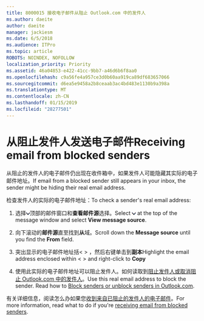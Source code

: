 ```yaml
---
title: 8000015 接收电子邮件从阻止 Outlook.com 中的发件人
ms.author: daeite
author: daeite
manager: jackiesm
ms.date: 6/5/2018
ms.audience: ITPro
ms.topic: article
ROBOTS: NOINDEX, NOFOLLOW
localization_priority: Priority
ms.assetid: 46a04853-e422-41cc-9bb7-a46d6b6f8aa0
ms.openlocfilehash: c9a56fe4a957ce3d0b60aa919ca89df683657066
ms.sourcegitcommit: d6ea5e9458a2b8ceaab3ac4bd483e1130b9a398a
ms.translationtype: MT
ms.contentlocale: zh-CN
ms.lasthandoff: 01/15/2019
ms.locfileid: "28277501"
---
```

# <a name="receiving-email-from-blocked-senders"></a><span data-ttu-id="cc9f6-102">从阻止发件人发送电子邮件</span><span class="sxs-lookup"><span data-stu-id="cc9f6-102">Receiving email from blocked senders</span></span>

<span data-ttu-id="cc9f6-103">从阻止的发件人的电子邮件仍出现在收件箱中，如果发件人可能隐藏其实际的电子邮件地址。</span><span class="sxs-lookup"><span data-stu-id="cc9f6-103">If email from a blocked sender still appears in your inbox, the sender might be hiding their real email address.</span></span>
  
<span data-ttu-id="cc9f6-104">检查发件人的实际的电子邮件地址：</span><span class="sxs-lookup"><span data-stu-id="cc9f6-104">To check a sender's real email address:</span></span>
  
1. <span data-ttu-id="cc9f6-105">选择![更多操作](media/11884972-7ebb-4afe-8b50-63efefb7cca8.png)顶部的邮件窗口和**查看邮件源**选择。</span><span class="sxs-lookup"><span data-stu-id="cc9f6-105">Select ![More actions](media/11884972-7ebb-4afe-8b50-63efefb7cca8.png) at the top of the message window and select **View message source**.</span></span>
    
2. <span data-ttu-id="cc9f6-106">向下滚动的**邮件源**直至找到**从**域。</span><span class="sxs-lookup"><span data-stu-id="cc9f6-106">Scroll down the **Message source** until you find the **From** field.</span></span> 
    
3. <span data-ttu-id="cc9f6-107">突出显示的电子邮件地址括\< \> ，然后右键单击到**副本**</span><span class="sxs-lookup"><span data-stu-id="cc9f6-107">Highlight the email address enclosed within \< \> and right-click to **Copy**</span></span>
    
4. <span data-ttu-id="cc9f6-p101">使用此实际的电子邮件地址可以阻止发件人。如何读取到[阻止发件人或取消阻止 Outlook.com 中的发件人](https://support.office.com/article/afba1c94-77bb-4f50-8b85-057cf52f4d5e.aspx)。</span><span class="sxs-lookup"><span data-stu-id="cc9f6-p101">Use this real email address to block the sender. Read how to [Block senders or unblock senders in Outlook.com](https://support.office.com/article/afba1c94-77bb-4f50-8b85-057cf52f4d5e.aspx).</span></span>
    
<span data-ttu-id="cc9f6-110">有关详细信息，阅读怎么办如果您[收到来自已阻止的发件人的电子邮件](https://go.microsoft.com/fwlink/p/?linkid=2002011&amp;clcid=0x409)。</span><span class="sxs-lookup"><span data-stu-id="cc9f6-110">For more information, read what to do if you're [receiving email from blocked senders](https://go.microsoft.com/fwlink/p/?linkid=2002011&amp;clcid=0x409).</span></span>
  

